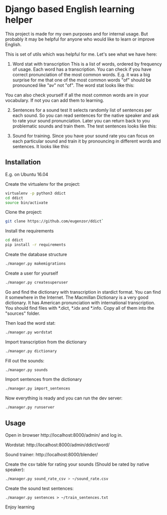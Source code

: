 # Django based English learning helper

This project is made for my own purposes and for internal usage.
But probably it may be helpful for anyone who would like to learn or improve English.

This is set of utils which was helpful for me. Let's see what we have here:

1. Word stat with transcription
This is a list of words, ordered by frequency of usage. Each word has a transcription. You can check if you have
correct pronunciation of the most common words. E.g. it was a big surprise for me that one of the most common words "of"
should be pronounced like "əv" not "of". The word stat looks like this:


You can also check yourself if all the most common words are in your vocabulary. If not you can add them to learning.


2. Sentences for a sound test
It selects randomly list of sentences per each sound. So you can read sentences for the native speaker and ask to rate
your sound pronunciation. Later you can return back to you problematic sounds and train them. The test sentences looks
like this:


3. Sound for training.
Since you have your sound rate you can focus on each particular sound and train it by pronouncing in different
words and sentences. It looks like this:



## Installation
E.g. on Ubuntu 16.04

Create the virtualenv for the project:
```bash
virtualenv -p python3 ddict
cd ddict
source bin/activate
```

Clone the project:
```bash
git clone https://github.com/eugenzor/ddict`
```

Install the requirements
```bash
cd ddict
pip install -r requirements
```

Create the database structure
```bash
./manager.py makemigrations
```

Create a user for yourself
```bash
./manager.py createsuperuser
```

Go and find the dictionary with transcription in stardict format. You can find it somewhere in the Internet.
The Macmillan Dictionary is a very good dictionary. It has American pronunciation with international transcription.
You should find files with *.dict, *.idx and *.info. Copy all of them into the "sources" folder.

Then load the word stat:
```bash
./manager.py wordstat
```

Import transcription from the dictionary
```bash
./manager.py dictionary
```

Fill out the sounds:
```bash
./manager.py sounds
```

Import sentences from the dictionary
```bash
./manager.py import_sentences
```

Now everything is ready and you can run the dev server:
```bash
./manager.py runserver
```


## Usage
Open in browser http://localhost:8000/admin/ and log in.

Wordstat: http://localhost:8000/admin/ddict/word/

Sound trainer: http://localhost:8000/blender/

Create the csv table for rating your sounds (Should be rated by native speaker):
```bash
./manager.py sound_rate_csv > ~/sound_rate.csv
```

Create the sound test sentences:
```
./manager.py sentences > ~/train_sentences.txt
```

Enjoy learning
